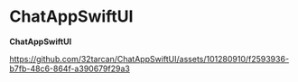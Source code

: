 # ChatAppSwiftUI
**ChatAppSwiftUI**

https://github.com/32tarcan/ChatAppSwiftUI/assets/101280910/f2593936-b7fb-48c6-864f-a390679f29a3

